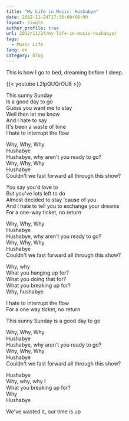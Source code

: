 ```yaml
---
title: "My Life in Music: Hushabye"
date: 2012-11-24T17:36:00+00:00
layout: single
author_profile: true
url: 2012/11/24/my-life-in-music-hushabye/
tags:
  - Music Life
lang: en
category: blog
---
```

This is how I go to bed, dreaming before I sleep.

{{< youtube L2lpQUQrOU8 >}}

This sunny Sunday\
Is a good day to go\
Guess you want me to stay\
Well then let me know\
And I hate to say\
It's been a waste of time\
I hate to interrupt the flow

Why, Why, Why\
Hushabye\
Hushabye, why aren't you ready to go?\
Why, Why, Why\
Hushabye\
Couldn't we fast forward all through this show?

You say you'd love to\
But you've lots left to do\
Almost decided to stay 'cause of you\
And I hate to tell you to exchange your dreams\
For a one-way ticket, no return

Why, Why, Why\
Hushabye\
Hushabye, why aren't you ready to go?\
Why, Why, Why\
Hushabye\
Couldn't we fast forward all through this show?

Why, why\
What you hanging up for?\
What you doing that for?\
What you breaking up for?\
Why, hushabye

I hate to interrupt the flow\
For a one way ticket, no return

This sunny Sunday is a good day to go

Why, Why, Why\
Hushabye\
Hushabye, why aren't you ready to go?\
Why, Why, Why\
Hushabye\
Couldn't we fast forward all through this show?

Hushabye\
Why, why, why I\
What you breaking up for?\
Why\
Hushabye

We've wasted it, our time is up
